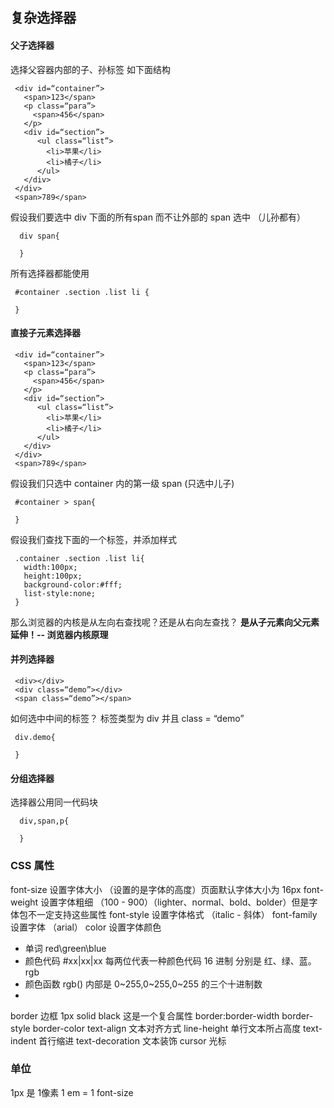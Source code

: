 ## 复杂选择器

#### 父子选择器
选择父容器内部的子、孙标签
如下面结构
```
 <div id=“container”>
   <span>123</span>
   <p class=“para”>
     <span>456</span>
   </p>
   <div id=“section”>
      <ul class=“list”>
        <li>苹果</li>
        <li>橘子</li>
      </ul>
   </div>
 </div>
 <span>789</span>
```
假设我们要选中 div 下面的所有span 而不让外部的 span 选中 （儿孙都有）
```
  div span{
    
  }
```
所有选择器都能使用
```
 #container .section .list li {
   
 }
```

#### 直接子元素选择器
```
 <div id=“container”>
   <span>123</span>
   <p class=“para”>
     <span>456</span>
   </p>
   <div id=“section”>
      <ul class=“list”>
        <li>苹果</li>
        <li>橘子</li>
      </ul>
   </div>
 </div>
 <span>789</span>
```
假设我们只选中 container 内的第一级 span (只选中儿子)
```
 #container > span{
   
 }
```

假设我们查找下面的一个标签，并添加样式
```
 .container .section .list li{
   width:100px;
   height:100px;
   background-color:#fff;
   list-style:none;
 }
```
那么浏览器的内核是从左向右查找呢？还是从右向左查找？
**是从子元素向父元素延伸！-- 浏览器内核原理**

#### 并列选择器
```
 <div></div>
 <div class=“demo”></div>
 <span class=“demo”></span>
```
如何选中中间的标签？
标签类型为 div 并且 class = “demo” 
```
 div.demo{
   
 }
```

#### 分组选择器
选择器公用同一代码块
```
  div,span,p{
    
  }
```


### CSS 属性
font-size 设置字体大小 （设置的是字体的高度）页面默认字体大小为 16px
font-weight 设置字体粗细 （100 - 900）（lighter、normal、bold、bolder）但是字体包不一定支持这些属性
font-style 设置字体格式 （italic - 斜体）
font-family 设置字体 （arial）
color 设置字体颜色 
+ 单词  red\green\blue
+ 颜色代码  #xx|xx|xx 每两位代表一种颜色代码 16 进制 分别是 红、绿、蓝。rgb
+ 颜色函数 rgb() 内部是 0~255,0~255,0~255 的三个十进制数
+ 
border 边框 1px solid black 这是一个复合属性 border:border-width border-style border-color
text-align 文本对齐方式
line-height 单行文本所占高度
text-indent 首行缩进
text-decoration 文本装饰
cursor 光标


### 单位
1px 是 1像素
1 em = 1 font-size